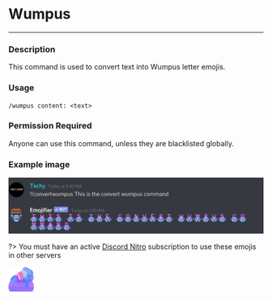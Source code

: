 # Wumpus
---
### Description
This command is used to convert text into Wumpus letter emojis.
### Usage
```
/wumpus content: <text>
```
### Permission Required
Anyone can use this command, unless they are blacklisted globally.

### Example image
![convert example](../images/convertwumpus.PNG)

?> You must have an active [Discord Nitro](https://discord.com/nitro) subscription to use these emojis in other servers

<img src="images/wumpusbeach.svg" width="50" height="50" />
